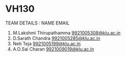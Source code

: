 # VH130
TEAM DETAILS :
NAME                                 EMAIL
1. M.Lakshmi Thirupathamma        9921005308@klu.ac.in
2. D.Sarath Chandra               9921005285@klu.ac.in
3. Neti Teja                      9921005199@klu.ac.in
4. A.O.Sai Charan                 9921009019@klu.ac.in
